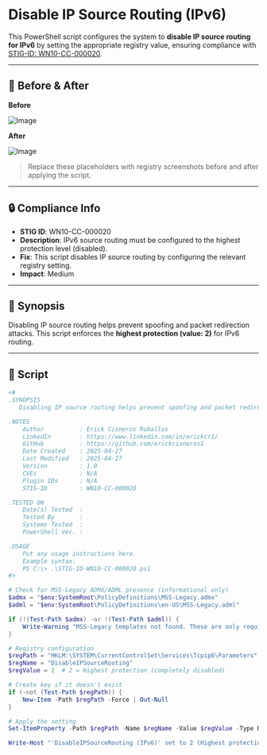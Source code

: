 # Disable IP Source Routing (IPv6)

This PowerShell script configures the system to **disable IP source routing for IPv6** by setting the appropriate registry value, ensuring compliance with [STIG-ID: WN10-CC-000020](https://public.cyber.mil/stigs/).

---

## 📸 Before & After

**Before**

![Image](https://github.com/user-attachments/assets/54785d4d-c9a0-4328-a3e4-9071115f9bf0)

**After**

![Image](https://github.com/user-attachments/assets/5bed960b-74b2-44b6-807a-d354d4d9e6fb)

> Replace these placeholders with registry screenshots before and after applying the script.

---

## 🔒 Compliance Info

- **STIG ID**: WN10-CC-000020  
- **Description**: IPv6 source routing must be configured to the highest protection level (disabled).  
- **Fix**: This script disables IP source routing by configuring the relevant registry setting.  
- **Impact**: Medium

---

## 🧠 Synopsis

Disabling IP source routing helps prevent spoofing and packet redirection attacks. This script enforces the **highest protection (value: 2)** for IPv6 routing.

---

## 📜 Script

```powershell
<#
.SYNOPSIS
   Disabling IP source routing helps prevent spoofing and packet redirection attacks. This script enforces the **highest protection (value: 2)** for IPv6 routing.

.NOTES
    Author          : Erick Cisneros Ruballos
    LinkedIn        : https://www.linkedin.com/in/erickcr1/
    GitHub          : https://github.com/erickcisneros1
    Date Created    : 2025-04-27
    Last Modified   : 2025-04-27
    Version         : 1.0
    CVEs            : N/A
    Plugin IDs      : N/A
    STIG-ID         : WN10-CC-000020

.TESTED ON
    Date(s) Tested  : 
    Tested By       : 
    Systems Tested  : 
    PowerShell Ver. : 

.USAGE
    Put any usage instructions here.
    Example syntax:
    PS C:\> .\STIG-ID-WN10-CC-000020.ps1 
#>

# Check for MSS-Legacy ADMX/ADML presence (informational only)
$admx = "$env:SystemRoot\PolicyDefinitions\MSS-Legacy.admx"
$adml = "$env:SystemRoot\PolicyDefinitions\en-US\MSS-Legacy.adml"

if (!(Test-Path $admx) -or !(Test-Path $adml)) {
    Write-Warning "MSS-Legacy templates not found. These are only required for GPO UI visibility, not for registry-based enforcement."
}

# Registry configuration
$regPath = "HKLM:\SYSTEM\CurrentControlSet\Services\Tcpip6\Parameters"
$regName = "DisableIPSourceRouting"
$regValue = 2  # 2 = Highest protection (completely disabled)

# Create key if it doesn't exist
if (-not (Test-Path $regPath)) {
    New-Item -Path $regPath -Force | Out-Null
}

# Apply the setting
Set-ItemProperty -Path $regPath -Name $regName -Value $regValue -Type DWord

Write-Host "'DisableIPSourceRouting (IPv6)' set to 2 (Highest protection) as per STIG requirements."
